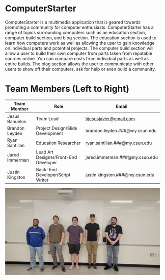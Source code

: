 # ComputerStarter
ComputerStarter is a multimedia application that is geared towards promoting a community for computer enthusiasts. ComputerStarter has a range of topics surrounding computers such as an education section, computer build section, and blog section. The education section is used to learn how computers work as well as allowing the user to gain knowledge on individual parts and potential projects. The computer build section will allow a user to build their own computer from parts taken from reputable sources online. You can compare costs from individual parts as well as entire builds. The blog section allows the user to communicate with other users to show off their computers, ask for help or even build a community.
# Team Members (Left to Right)
|Team Member|Role|Email|
|-----------|----|-----|
|Jesus Banuelos|Team Lead|bjesusjavier@gmail.com|
|Brandon Leyden|Project Design/Slide Development|brandon.leyden.###@my.csun.edu|
|Ryan Santillan|Education Researcher|ryan.santillan.###@my.csun.edu|
|Jared Immerman|Lead Art Designer/Front-End Developer|jared.immerman.###@my.csun.edu|
|Justin Kingston|Back-End Developer/Script Writer|justin.kingston.###@my.csun.edu|
![Members](group_image.jpg)
